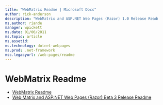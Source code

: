```yaml
---
title: "WebMatrix Readme | Microsoft Docs"
author: rick-anderson
description: "WebMatrix and ASP.NET Web Pages (Razor) 1.0 Release Readme"
ms.author: riande
manager: wpickett
ms.date: 01/06/2011
ms.topic: article
ms.assetid: 
ms.technology: dotnet-webpages
ms.prod: .net-framework
msc.legacyurl: /web-pages/readme
---
```

WebMatrix Readme
====================
- [WebMatrix Readme](overview.md)
- [Web Matrix and ASP.NET Web Pages (Razor) Beta 3 Release Readme](beta3.md)